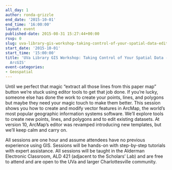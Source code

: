 ```yaml
---
all_day: 1
author: ronda-grizzle
end_date: '2015-10-01'
end_time: '16:00:00'
layout: event
published-date: 2015-08-31 15:27:44+00:00
rsvp: 0
slug: uva-library-gis-workshop-taking-control-of-your-spatial-data-editing-in-arcgis
start_date: '2015-10-01'
start_time: '15:00:00'
title: 'UVa Library GIS Workshop: Taking Control of Your Spatial Data - Editing in
  ArcGIS'
event-categories:
- Geospatial
---
```


Until we perfect that magic “extract all those lines from this paper map” button we’re stuck using editor tools to get that job done.  If you’re lucky, someone else has done the work to create your points, lines, and polygons but maybe they need your magic touch to make them better.  This session shows you how to create and modify vector features in ArcMap, the world’s most popular geographic information systems software.  We’ll explore tools to create new points, lines, and polygons and to edit existing datasets.  At version 10, ArcMap’s editor was revamped introducing new templates, but we’ll keep calm and carry on.

All sessions are one hour and assume attendees have no previous experience using GIS. Sessions will be hands-on with step-by-step tutorials with expert assistance. All sessions will be taught in the Alderman Electronic Classroom, ALD 421 (adjacent to the Scholars’ Lab) and are free to attend and are open to the UVa and larger Charlottesville community.
